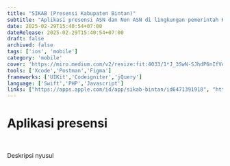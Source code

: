```yaml
---
title: "SIKAB (Presensi Kabupaten Bintan)"
subtitle: "Aplikasi presensi ASN dan Non ASN di lingkungan pemerintah Kabupaten Bintan."
date: 2025-02-29T15:40:54+07:00
dateRelease: 2025-02-29T15:40:54+07:00
draft: false
archived: false
tags: ['ios', 'mobile']
category: 'mobile'
cover: 'https://miro.medium.com/v2/resize:fit:4033/1*J_3SwN-SJhdP6nIfVcZHEw.jpeg'
tools: ['Xcode','Postman','Figma']
frameworks: ['UIKit','Codeigniter','jQuery']
language: ['Swift','PHP','Javascript']
links: ["https://apps.apple.com/id/app/sikab-bintan/id6471391918", "https://sikab.tesvps.bintankab.go.id"]
---
```


# Aplikasi presensi

<br/>

Deskripsi nyusul

